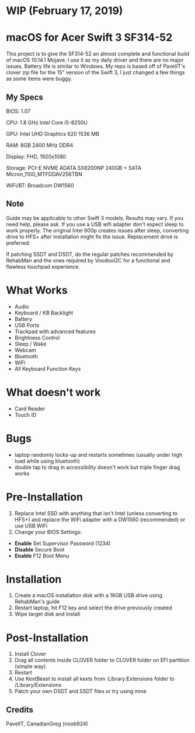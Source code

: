 # WIP (February 17, 2019)
# macOS for Acer Swift 3 SF314-52 
This project is to give the SF314-52 an almost complete and functional build of macOS 10.14.1 Mojave. I use it as my daily driver and there are no major issues. Battery life is similar to Windows. My repo is based off of PavelIT's clover zip file for the 15" version of the Swift 3, I just changed a few things as some items were buggy.

## My Specs
BIOS: 1.07

CPU: 1.8 GHz Intel Core i5-8250U

GPU: Intel UHD Graphics 620 1536 MB

RAM: 8GB 2400 MHz DDR4 

Display: FHD, 1920x1080

Storage: PCI-E NVME ADATA SX8200NP 240GB + SATA Micron_1100_MTFDDAV256TBN

WiFi/BT: Broadcom DW1560

## Note
Guide may be applicable to other Swift 3 models. Results may vary. If you need help, please ask.
If you use a USB wifi adapter don't expect sleep to work properly.
The original Intel 600p creates issues after sleep, converting drive to HFS+ after installation might fix the issue. Replacement drive is preferred.

If patching SSDT and DSDT, do the regular patches recommended by RehabMan and the ones required by VoodooI2C for a functional and flawless touchpad experience.

# What Works
- Audio
- Keyboard / KB Backlight
- Battery
- USB Ports
- Trackpad with advanced features
- Brightness Control
- Sleep / Wake
- Webcam
- Bluetooth
- WiFi
- All Keyboard Function Keys

# What doesn't work
- Card Reader
- Touch ID

# Bugs
- laptop randomly locks-up and restarts sometimes (usually under high load while using bluetooth)
- double tap to drag in accessibility doesn't work but triple finger drag works

# Pre-Installation
1. Replace Intel SSD with anything that isn't Intel (unless converting to HFS+) and replace the WiFi adapter with a DW1560 (recommended) or use USB WiFi
2. Change your BIOS Settings: 
  - **Enable** Set Supervisor Password (1234)
  - **Disable** Secure Boot
  - **Enable** F12 Boot Menu 
  
# Installation
1. Create a macOS installation disk with a 16GB USB drive using RehabMan's guide
2. Restart laptop, hit F12 key and select the drive previously created
3. Wipe target disk and install

# Post-Installation
1. Install Clover
2. Drag all contents inside CLOVER folder to CLOVER folder on EFI partition (simple way)
3. Restart
4. Use KextBeast to install all kexts from :Library:Extensions folder to /Library/Extensions
5. Patch your own DSDT and SSDT files or try using mine

## Credits
PavelIT, CanadianGreg (noob924)
